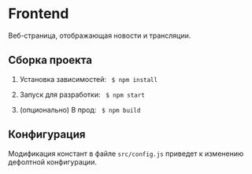 # Frontend

Веб-страница, отображающая новости и трансляции.

## Сборка проекта

1. Установка зависимостей: ``` $ npm install```

2. Запуск для разработки: ``` $ npm start```

3. (опционально) В прод: ``` $ npm build```

## Конфигурация

 Модификация констант в файле ```src/config.js``` приведет к изменению дефолтной конфигурации.
